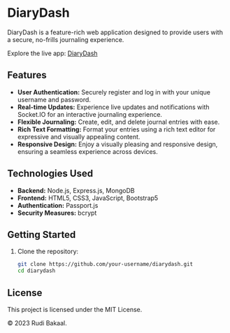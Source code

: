 # DiaryDash

DiaryDash is a feature-rich web application designed to provide users with a secure, no-frills journaling experience. 

Explore the live app: [DiaryDash](https://diarydash.glitch.me/)

## Features

- **User Authentication:** Securely register and log in with your unique username and password.
- **Real-time Updates:** Experience live updates and notifications with Socket.IO for an interactive journaling experience.
- **Flexible Journaling:** Create, edit, and delete journal entries with ease.
- **Rich Text Formatting:** Format your entries using a rich text editor for expressive and visually appealing content.
- **Responsive Design:** Enjoy a visually pleasing and responsive design, ensuring a seamless experience across devices.

## Technologies Used

- **Backend:** Node.js, Express.js, MongoDB
- **Frontend:** HTML5, CSS3, JavaScript, Bootstrap5
- **Authentication:** Passport.js
- **Security Measures:** bcrypt

## Getting Started

1. Clone the repository:

   ```bash
   git clone https://github.com/your-username/diarydash.git
   cd diarydash

## License
This project is licensed under the MIT License. 

© 2023 Rudi Bakaal. 

   
